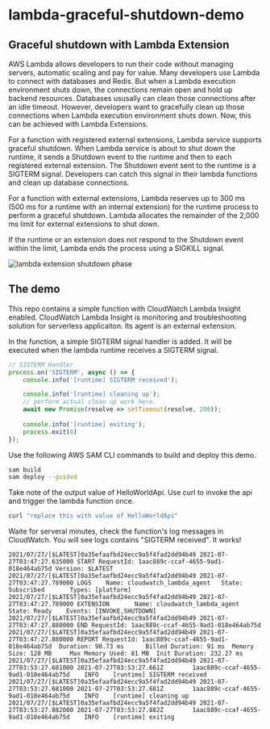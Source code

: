 # lambda-graceful-shutdown-demo

## Graceful shutdown with Lambda Extension

AWS Lambda allows developers to run their code without managing servers, automatic scaling and pay for value. Many developers use Lambda to connect with databases and Redis. But when a Lambda execution environment shuts down, the connections remain open and hold up backend resources. Databases ususally can clean those connections after an idle timeout. However, developers want to gracefully clean up those connections when Lambda execution environment shuts down. Now, this can be achieved with Lambda Extensions.

For a function with registered external extensions, Lambda service supports graceful shutdown. When Lambda service is about to shut down the runtime, it sends a Shutdown event to the runtime and then to each registered external extension. The Shutdown event sent to the runtime is a SIGTERM signal. Developers can catch this signal in their lambda functions and clean up database connections.

For a function with external extensions, Lambda reserves up to 300 ms (500 ms for a runtime with an internal extension) for the runtime process to perform a graceful shutdown. Lambda allocates the remainder of the 2,000 ms limit for external extensions to shut down.

If the runtime or an extension does not respond to the Shutdown event within the limit, Lambda ends the process using a SIGKILL signal.

![lambda extension shutdown phase](https://docs.aws.amazon.com/lambda/latest/dg/images/Shutdown-Phase.png)

## The demo

This repo contains a simple function with CloudWatch Lambda Insight enabled. CloudWatch Lambda Insight is monitoring and troubleshooting solution for serverless applicaiton. Its agent is an external extension.

In the function, a simple SIGTERM signal handler is added. It will be executed when the lambda runtime receives a SIGTERM signal.

```javascript
// SIGTERM Handler 
process.on('SIGTERM', async () => {
    console.info('[runtime] SIGTERM received');

    console.info('[runtime] cleaning up');
    // perform actual clean up work here. 
    await new Promise(resolve => setTimeout(resolve, 200));
    
    console.info('[runtime] exiting');
    process.exit(0)
});
```

Use the following AWS SAM CLI commands to build and deploy this demo.

```bash
sam build 
sam deploy --guided 
```

Take note of the output value of HelloWorldApi. Use curl to invoke the api and trigger the lambda function once.

```bash
curl "replace this with value of HelloWorldApi"
```

Waite for serveral minutes, check the function's log messages in CloudWatch. You will see logs contains "SIGTERM received". It works!

```
2021/07/27/[$LATEST]0a35efaafbd24ecc9a5f4fad2dd94b49 2021-07-27T03:47:27.635000 START RequestId: 1aac889c-ccaf-4655-9ad1-018e464ab75d Version: $LATEST
2021/07/27/[$LATEST]0a35efaafbd24ecc9a5f4fad2dd94b49 2021-07-27T03:47:27.789000 LOGS    Name: cloudwatch_lambda_agent   State: Subscribed       Types: [platform]
2021/07/27/[$LATEST]0a35efaafbd24ecc9a5f4fad2dd94b49 2021-07-27T03:47:27.789000 EXTENSION       Name: cloudwatch_lambda_agent   State: Ready    Events: [INVOKE,SHUTDOWN]
2021/07/27/[$LATEST]0a35efaafbd24ecc9a5f4fad2dd94b49 2021-07-27T03:47:27.880000 END RequestId: 1aac889c-ccaf-4655-9ad1-018e464ab75d
2021/07/27/[$LATEST]0a35efaafbd24ecc9a5f4fad2dd94b49 2021-07-27T03:47:27.880000 REPORT RequestId: 1aac889c-ccaf-4655-9ad1-018e464ab75d  Duration: 90.73 ms      Billed Duration: 91 ms  Memory Size: 128 MB     Max Memory Used: 81 MB  Init Duration: 232.27 ms
2021/07/27/[$LATEST]0a35efaafbd24ecc9a5f4fad2dd94b49 2021-07-27T03:53:27.681000 2021-07-27T03:53:27.661Z        1aac889c-ccaf-4655-9ad1-018e464ab75d    INFO    [runtime] SIGTERM received
2021/07/27/[$LATEST]0a35efaafbd24ecc9a5f4fad2dd94b49 2021-07-27T03:53:27.681000 2021-07-27T03:53:27.681Z        1aac889c-ccaf-4655-9ad1-018e464ab75d    INFO    [runtime] cleaning up
2021/07/27/[$LATEST]0a35efaafbd24ecc9a5f4fad2dd94b49 2021-07-27T03:53:27.882000 2021-07-27T03:53:27.882Z        1aac889c-ccaf-4655-9ad1-018e464ab75d    INFO    [runtime] exiting
```

